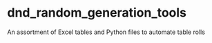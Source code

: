 # dnd_random_generation_tools
 An assortment of Excel tables and Python files to automate table rolls
